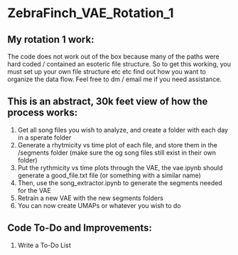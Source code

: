 # ZebraFinch_VAE_Rotation_1

## My rotation 1 work:

The code does not work out of the box because many of the paths were hard coded / contained an esoteric file structure. So to get this working, you must set up your own file structure etc etc find out how you want to organize the data flow. Feel free to dm / email me if you need assistance. 


## This is an abstract, 30k feet view of how the process works:
1. Get all song files you wish to analyze, and create a folder with each day in a sperate folder
2. Generate a rhytmicity vs time plot of each file, and store them in the /segments folder (make sure the og song files still exist in their own folder)
3. Put the rythmicity vs time plots through the VAE, the vae.ipynb should generate a good_file.txt file (or something with a similar name)
4. Then, use the song_extractor.ipynb to generate the segments needed for the VAE
5. Retrain a new VAE with the new segments folders
6. You can now create UMAPs or whatever you wish to do


## Code To-Do and Improvements:
1.  Write a To-Do List


